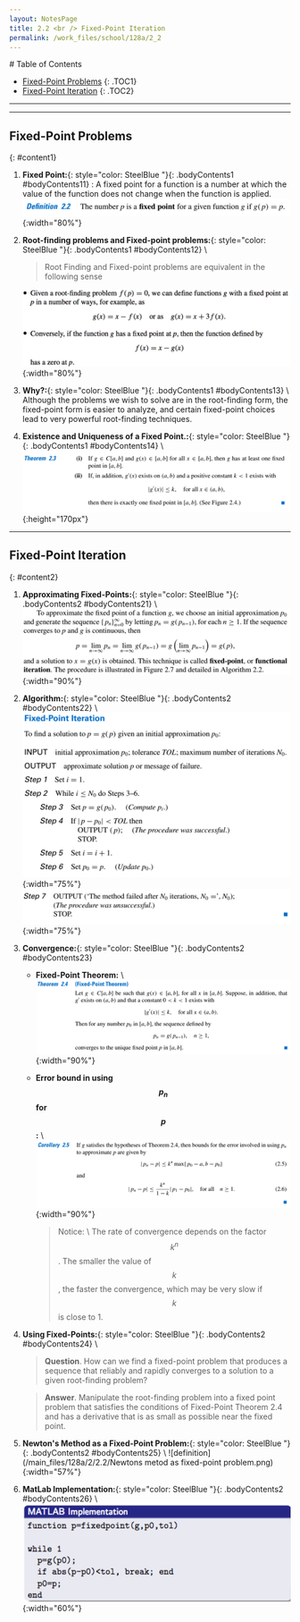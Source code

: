 ```yaml
---
layout: NotesPage
title: 2.2 <br /> Fixed-Point Iteration
permalink: /work_files/school/128a/2_2
---
```



<div markdown="1" class = "TOC">
# Table of Contents

  * [Fixed-Point Problems](#content1)
  {: .TOC1}
  * [Fixed-Point Iteration](#content2)
  {: .TOC2}
</div>

***
***

## Fixed-Point Problems
{: #content1}

1. **Fixed Point:**{: style="color: SteelBlue  "}{: .bodyContents1 #bodyContents11} 
:   A fixed point for a function is a number at which the value of the function does not change
    when the function is applied.
    ![definition](/main_files/128a/2/2.2/1.png){:width="80%"}

2. **Root-finding problems and Fixed-point problems:**{: style="color: SteelBlue  "}{: .bodyContents1 #bodyContents12} \\
    > Root Finding and Fixed-point problems are equivalent in the following sense 

    ![definition](/main_files/128a/2/2.2/11.png){:width="80%"}

3. **Why?:**{: style="color: SteelBlue  "}{: .bodyContents1 #bodyContents13} \\
    Although the problems we wish to solve are in the root-finding form, the fixed-point
    form is easier to analyze, and certain fixed-point choices lead to very powerful root-finding
    techniques.

4. **Existence and Uniqueness of a Fixed Point.:**{: style="color: SteelBlue  "}{: .bodyContents1 #bodyContents14} \\
    ![definition](/main_files/128a/2/2.2/4.png){:height="170px"}

***

## Fixed-Point Iteration
{: #content2}

1. **Approximating Fixed-Points:**{: style="color: SteelBlue  "}{: .bodyContents2 #bodyContents21} \\
        ![definition](/main_files/128a/2/2.2/5.png){:width="90%"}

2. **Algorithm:**{: style="color: SteelBlue  "}{: .bodyContents2 #bodyContents22} \\
        ![definition](/main_files/128a/2/2.2/6.png){:width="75%"}
        ![definition](/main_files/128a/2/2.2/7.png){:width="75%"}

3. **Convergence:**{: style="color: SteelBlue  "}{: .bodyContents2 #bodyContents23}
    * **Fixed-Point Theorem:** \\
        ![definition](/main_files/128a/2/2.2/9.png){:width="90%"}
    * **Error bound in using $$p_n$$ for $$p$$:** \\
        ![definition](/main_files/128a/2/2.2/10.png){:width="90%"}

        > Notice: \\
        > The rate of convergence depends on the factor $$k^n$$. The smaller the
        > value of $$k$$, the faster the convergence, which may be very slow if $$k$$ is close to 1.
4. **Using Fixed-Points:**{: style="color: SteelBlue  "}{: .bodyContents2 #bodyContents24} \\
    > **Question**. How can we find a fixed-point problem that produces a sequence that reliably
    > and rapidly converges to a solution to a given root-finding problem?
    
    > **Answer**. Manipulate the root-finding problem into a fixed point problem that satisfies the
    > conditions of Fixed-Point Theorem 2.4 and has a derivative that is as small as possible
    > near the fixed point.

5. **Newton's Method as a Fixed-Point Problem:**{: style="color: SteelBlue  "}{: .bodyContents2 #bodyContents25} \\
    ![definition](/main_files/128a/2/2.2/Newtons metod as fixed-point problem.png){:width="57%"}

6. **MatLab Implementation:**{: style="color: SteelBlue  "}{: .bodyContents2 #bodyContents26} \\
    ![definition](/main_files/128a/2/2.2/Matlab_Fixed_point.png){:width="60%"}